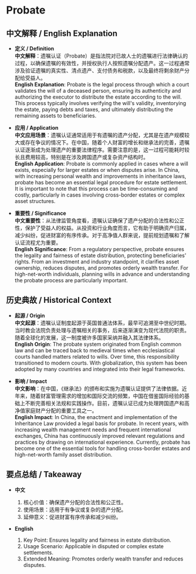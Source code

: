 # Probate

## 中文解释 / English Explanation

* **定义 / Definition**  
  **中文解释**：遗嘱认证（Probate）是指法院对已故人士的遗嘱进行法律确认的过程，以确保遗嘱的有效性，并授权执行人按照遗嘱分配遗产。这一过程通常涉及验证遗嘱的真实性、清点遗产、支付债务和税款，以及最终将剩余财产分配给受益人。  
  **English Explanation**: Probate is the legal process through which a court validates the will of a deceased person, ensuring its authenticity and authorizing the executor to distribute the estate according to the will. This process typically involves verifying the will's validity, inventorying the estate, paying debts and taxes, and ultimately distributing the remaining assets to beneficiaries.

* **应用 / Application**  
  **中文应用场景**：遗嘱认证通常适用于有遗嘱的遗产分配，尤其是在遗产规模较大或存在争议的情况下。在中国，随着个人财富的增长和继承法的完善，遗嘱认证逐渐成为处理遗产的重要法律程序。需要注意的是，这一过程可能耗时较长且费用较高，特别是在涉及跨国遗产或复杂资产结构时。  
  **English Application**: Probate is commonly applied in cases where a will exists, especially for larger estates or when disputes arise. In China, with increasing personal wealth and improvements in inheritance laws, probate has become an essential legal procedure for estate settlement. It is important to note that this process can be time-consuming and costly, particularly in cases involving cross-border estates or complex asset structures.

* **重要性 / Significance**  
  **中文重要性**：从法律监管角度看，遗嘱认证确保了遗产分配的合法性和公正性，保护了受益人的权益。从投资和行业角度而言，它有助于明确资产归属，减少纠纷，促进财富的有序传承。对于高净值人群来说，提前规划遗嘱和了解认证流程尤为重要。  
  **English Significance**: From a regulatory perspective, probate ensures the legality and fairness of estate distribution, protecting beneficiaries' rights. From an investment and industry standpoint, it clarifies asset ownership, reduces disputes, and promotes orderly wealth transfer. For high-net-worth individuals, planning wills in advance and understanding the probate process are particularly important.

## 历史典故 / Historical Context

* **起源 / Origin**  
  **中文起源**：遗嘱认证制度起源于英国普通法体系，最早可追溯至中世纪时期。当时教会法院负责处理与遗嘱相关的事务，后来逐渐演变为现代法院的职责。随着全球化的发展，这一制度被许多国家采纳并融入其法律体系。  
  **English Origin**: The probate system originated from English common law and can be traced back to medieval times when ecclesiastical courts handled matters related to wills. Over time, this responsibility transitioned to modern courts. With globalization, this system has been adopted by many countries and integrated into their legal frameworks.

* **影响 / Impact**  
  **中文影响**：在中国，《继承法》的颁布和实施为遗嘱认证提供了法律依据。近年来，随着财富管理需求的增加和国际交流的频繁，中国在借鉴国际经验的基础上不断完善相关法规和实践操作。目前，遗嘱认证已成为处理跨国遗产和高净值家庭财产分配的重要工具之一。  
  **English Impact**: In China, the enactment and implementation of the Inheritance Law provided a legal basis for probate. In recent years, with increasing wealth management needs and frequent international exchanges, China has continuously improved relevant regulations and practices by drawing on international experience. Currently, probate has become one of the essential tools for handling cross-border estates and high-net-worth family asset distribution.

## 要点总结 / Takeaway

* **中文**  
  1. 核心价值：确保遗产分配的合法性和公正性。
  2. 使用场景：适用于有争议或复杂的遗产分配。
  3. 延伸意义：促进财富有序传承和减少纠纷。

* **English**  
  1. Key Point: Ensures legality and fairness in estate distribution.
  2. Usage Scenario: Applicable in disputed or complex estate settlements.
  3. Extended Meaning: Promotes orderly wealth transfer and reduces disputes.